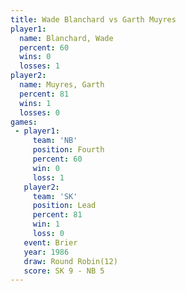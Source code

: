 ```yaml
---
title: Wade Blanchard vs Garth Muyres
player1:               
  name: Blanchard, Wade
  percent: 60          
  wins: 0              
  losses: 1            
player2:               
  name: Muyres, Garth  
  percent: 81          
  wins: 1              
  losses: 0            
games:
 - player1:          
     team: 'NB'      
     position: Fourth
     percent: 60     
     win: 0          
     loss: 1         
   player2:        
     team: 'SK'    
     position: Lead
     percent: 81   
     win: 1        
     loss: 0       
   event: Brier         
   year: 1986           
   draw: Round Robin(12)
   score: SK 9 - NB 5   
---
```


